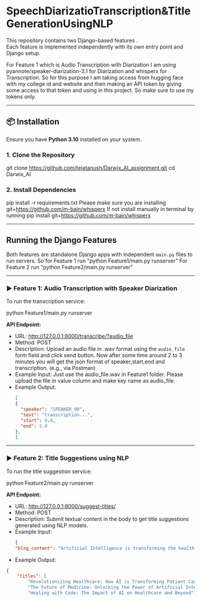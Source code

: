 # SpeechDiarizatioTranscription&TitleGenerationUsingNLP

This repository contains two Django-based features .  
Each feature is implemented independently with its own entry point and Django setup.

For Feature 1 which is Audio Transcription with Diarization I am using pyannote/speaker-diarization-3.1 for Diarization and whisperx for Transcription. So for this purpose I am taking access from hugging face with my college id and website and then making an API token by giving some access to that token and using in this project. So make sure to use my tokens only.



---

## 📦 Installation

Ensure you have **Python 3.10** installed on your system.

### 1. Clone the Repository

git clone https://github.com/tejatanush/Darwix_AI_assignment.git
cd Darwix_AI


### 2. Install Dependencies

pip install -r requirements.txt
Please make sure you are installing git+https://github.com/m-bain/whisperx
If not install manually in terminal by running pip install git+https://github.com/m-bain/whisperx

---

##  Running the Django Features

Both features are standalone Django apps with independent `main.py` files to run servers.
So for Feature 1 run "python Feature1/main.py runserver"
For Feature 2 run "python Feature2/main.py runserver"

---

### ▶️ Feature 1: Audio Transcription with Speaker Diarization

To run the transcription service:

python Feature1/main.py runserver

**API Endpoint:**

- URL: http://127.0.0.1:8000/transcribe/?audio_file  
- Method: POST  
- Description: Upload an audio file in .wav format using the `audio_file` form field and click send button. Now after some time around 2 to 3 minutes you will get the json format of speaker,start,end and transcription. (e.g., via Postman)
- Example Input: Just use the audio_file.wav in  Feature1 folder. Please upload the file in value column and make key name as audio_file. 
- Example Output:
  ```json
  [
  {
    "speaker": "SPEAKER_00",
    "text": "transcription...",
    "start": 0.0,
    "end": 5.0
  },
  ]
---

### ▶️ Feature 2: Title Suggestions using NLP

To run the title suggestion service:

python Feature2/main.py runserver

**API Endpoint:**

- URL: http://127.0.0.1:8000/suggest-titles/  
- Method: POST  
- Description: Submit textual content in the body to get title suggestions generated using NLP models.
- Example Input:
  ```json
  {
  "blog_content": "Artificial Intelligence is transforming the healthcare industry by enabling faster diagnosis, improving patient outcomes, and reducing the burden on medical professionals. AI-driven tools can analyze medical images, predict disease risk, and assist doctors in making more informed decisions."}

- Example Output:
```json
{
    "titles": [
        "Revolutionizing Healthcare: How AI is Transforming Patient Care",
        "The Future of Medicine: Unlocking the Power of Artificial Intelligence",
        "Healing with Code: The Impact of AI on Healthcare and Beyond"]}


